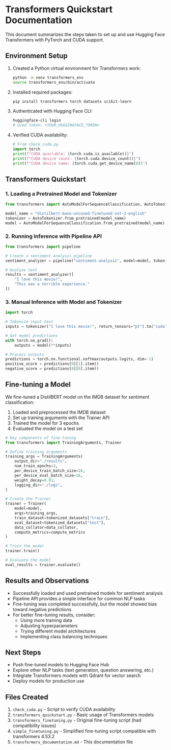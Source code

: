 # Transformers Quickstart Documentation

This document summarizes the steps taken to set up and use Hugging Face Transformers with PyTorch and CUDA support.

## Environment Setup

1. Created a Python virtual environment for Transformers work:
   ```bash
   python -m venv transformers_env
   source transformers_env/bin/activate
   ```

2. Installed required packages:
   ```bash
   pip install transformers torch datasets scikit-learn
   ```

3. Authenticated with Hugging Face CLI:
   ```bash
   huggingface-cli login
   # Used token: <YOUR_HUGGINGFACE_TOKEN>
   ```

4. Verified CUDA availability:
   ```python
   # From check_cuda.py
   import torch
   print(f"CUDA available: {torch.cuda.is_available()}")
   print(f"CUDA device count: {torch.cuda.device_count()}")
   print(f"CUDA device name: {torch.cuda.get_device_name(0)}")
   ```

## Transformers Quickstart

### 1. Loading a Pretrained Model and Tokenizer

```python
from transformers import AutoModelForSequenceClassification, AutoTokenizer

model_name = "distilbert-base-uncased-finetuned-sst-2-english"
tokenizer = AutoTokenizer.from_pretrained(model_name)
model = AutoModelForSequenceClassification.from_pretrained(model_name)
```

### 2. Running Inference with Pipeline API

```python
from transformers import pipeline

# Create a sentiment analysis pipeline
sentiment_analyzer = pipeline("sentiment-analysis", model=model, tokenizer=tokenizer, device=0)

# Analyze text
results = sentiment_analyzer([
    "I love this movie!",
    "This was a terrible experience."
])
```

### 3. Manual Inference with Model and Tokenizer

```python
import torch

# Tokenize input text
inputs = tokenizer("I love this movie!", return_tensors="pt").to("cuda")

# Get model predictions
with torch.no_grad():
    outputs = model(**inputs)

# Process outputs
predictions = torch.nn.functional.softmax(outputs.logits, dim=-1)
positive_score = predictions[0][1].item()
negative_score = predictions[0][0].item()
```

## Fine-tuning a Model

We fine-tuned a DistilBERT model on the IMDB dataset for sentiment classification:

1. Loaded and preprocessed the IMDB dataset
2. Set up training arguments with the Trainer API
3. Trained the model for 3 epochs
4. Evaluated the model on a test set

```python
# Key components of fine-tuning
from transformers import TrainingArguments, Trainer

# Define training arguments
training_args = TrainingArguments(
    output_dir="./results",
    num_train_epochs=3,
    per_device_train_batch_size=16,
    per_device_eval_batch_size=16,
    weight_decay=0.01,
    logging_dir="./logs",
)

# Create the Trainer
trainer = Trainer(
    model=model,
    args=training_args,
    train_dataset=tokenized_datasets["train"],
    eval_dataset=tokenized_datasets["test"],
    data_collator=data_collator,
    compute_metrics=compute_metrics
)

# Train the model
trainer.train()

# Evaluate the model
eval_results = trainer.evaluate()
```

## Results and Observations

- Successfully loaded and used pretrained models for sentiment analysis
- Pipeline API provides a simple interface for common NLP tasks
- Fine-tuning was completed successfully, but the model showed bias toward negative predictions
- For better fine-tuning results, consider:
  - Using more training data
  - Adjusting hyperparameters
  - Trying different model architectures
  - Implementing class balancing techniques

## Next Steps

- Push fine-tuned models to Hugging Face Hub
- Explore other NLP tasks (text generation, question answering, etc.)
- Integrate Transformers models with Qdrant for vector search
- Deploy models for production use

## Files Created

1. `check_cuda.py` - Script to verify CUDA availability
2. `transformers_quickstart.py` - Basic usage of Transformers models
3. `transformers_finetuning.py` - Original fine-tuning script (had compatibility issues)
4. `simple_finetuning.py` - Simplified fine-tuning script compatible with transformers 4.53.2
5. `transformers_documentation.md` - This documentation file
